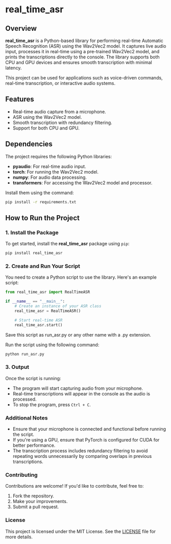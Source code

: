 # real_time_asr

## Overview
**real_time_asr** is a Python-based library for performing real-time Automatic Speech Recognition (ASR) using the Wav2Vec2 model. It captures live audio input, processes it in real-time using a pre-trained Wav2Vec2 model, and prints the transcriptions directly to the console. The library supports both CPU and GPU devices and ensures smooth transcription with minimal latency.

This project can be used for applications such as voice-driven commands, real-time transcription, or interactive audio systems.

## Features
- Real-time audio capture from a microphone.
- ASR using the Wav2Vec2 model.
- Smooth transcription with redundancy filtering.
- Support for both CPU and GPU.

## Dependencies
The project requires the following Python libraries:

- **pyaudio**: For real-time audio input.
- **torch**: For running the Wav2Vec2 model.
- **numpy**: For audio data processing.
- **transformers**: For accessing the Wav2Vec2 model and processor.

Install them using the command:

```bash
pip install -r requirements.txt
```

## How to Run the Project

### 1. Install the Package
To get started, install the **real_time_asr** package using `pip`:

```bash
pip install real_time_asr
```

### 2. Create and Run Your Script
You need to create a Python script to use the library. Here's an example script:

```python
from real_time_asr import RealTimeASR

if __name__ == "__main__":
    # Create an instance of your ASR class
    real_time_asr = RealTimeASR()

    # Start real-time ASR
    real_time_asr.start()

```
Save this script as run_asr.py or any other name with a .py extension.

Run the script using the following command:

```bash
python run_asr.py
```

### 3. Output
Once the script is running:

- The program will start capturing audio from your microphone.
- Real-time transcriptions will appear in the console as the audio is processed.
- To stop the program, press `Ctrl + C`.

### Additional Notes
- Ensure that your microphone is connected and functional before running the script.  
- If you're using a GPU, ensure that PyTorch is configured for CUDA for better performance.  
- The transcription process includes redundancy filtering to avoid repeating words unnecessarily by comparing overlaps in previous transcriptions.  

### Contributing
Contributions are welcome! If you'd like to contribute, feel free to:  
1. Fork the repository.  
2. Make your improvements.  
3. Submit a pull request.  

### License
This project is licensed under the MIT License. See the [LICENSE](LICENSE) file for more details.